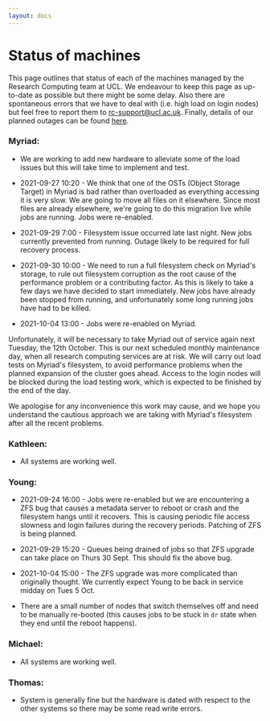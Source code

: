 ```yaml
---
layout: docs
---
```


# Status of machines

This page outlines that status of each of the machines managed by the Research Computing team at UCL. We endeavour to keep this page as up-to-date as possible but there might be some delay. Also there are spontaneous errors that we have to deal with (i.e. high load on login nodes) but feel free to report them to rc-support@ucl.ac.uk. Finally, details of our planned outages can be found [here](https://www.rc.ucl.ac.uk/docs/Planned_Outages/).  

### Myriad:

- We are working to add new hardware to alleviate some of the load issues but this will take time to implement and test.

- 2021-09-27 10:20 - We think that one of the OSTs (Object Storage Target) in Myriad is bad rather than overloaded as everything accessing it is very slow. We are going to move all files on it elsewhere. Since most files are already elsewhere, we're going to do this migration live while jobs are running. Jobs were re-enabled.

- 2021-09-29 7:00 - Filesystem issue occurred late last night. New jobs currently prevented from running. Outage likely to be required for full recovery process.

- 2021-09-30 10:00 - We need to run a full filesystem check on Myriad's storage, to rule out filesystem corruption as the root cause of the performance problem or a contributing factor. As this is likely to take a few days we have decided to start immediately. New jobs have already been stopped from running, and unfortunately some long running jobs have had to be killed.
 
- 2021-10-04 13:00 - Jobs were re-enabled on Myriad. 

Unfortunately, it will be necessary to take Myriad out of service again next Tuesday, the 12th October. This is our next scheduled monthly maintenance day, when all research computing services are at risk. We will carry out load tests on Myriad's filesystem, to avoid performance problems when the planned expansion of the cluster goes ahead. Access to the login nodes will be blocked during the load testing work, which is expected to be finished by the end of the day.
 
We apologise for any inconvenience this work may cause, and we hope you understand the cautious approach we are taking with Myriad's filesystem after all the recent problems.

### Kathleen:

- All systems are working well.

### Young:

- 2021-09-24 16:00 - Jobs were re-enabled but we are encountering a ZFS bug that causes a metadata server to reboot or crash and the filesystem hangs until it recovers. This is causing periodic file access slowness and login failures during the recovery periods. Patching of ZFS is being planned.

- 2021-09-29 15:20 - Queues being drained of jobs so that ZFS upgrade can take place on Thurs 30 Sept. This should fix the above bug.

- 2021-10-04 15:00 - The ZFS upgrade was more complicated than originally thought. We currently expect Young to be back in service midday on Tues 5 Oct.

- There are a small number of nodes that switch themselves off and need to be manually re-booted (this causes jobs to be stuck in `dr` state when they end until the reboot happens).

### Michael:

- All systems are working well.

### Thomas:

- System is generally fine but the hardware is dated with respect to the other systems so there may be some read write errors.


